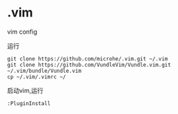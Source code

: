 # .vim
vim config

运行
```
git clone https://github.com/microhe/.vim.git ~/.vim
git clone https://github.com/VundleVim/Vundle.vim.git ~/.vim/bundle/Vundle.vim
cp ~/.vim/.vimrc ~/
```
启动vim,运行
```
:PluginInstall
```
